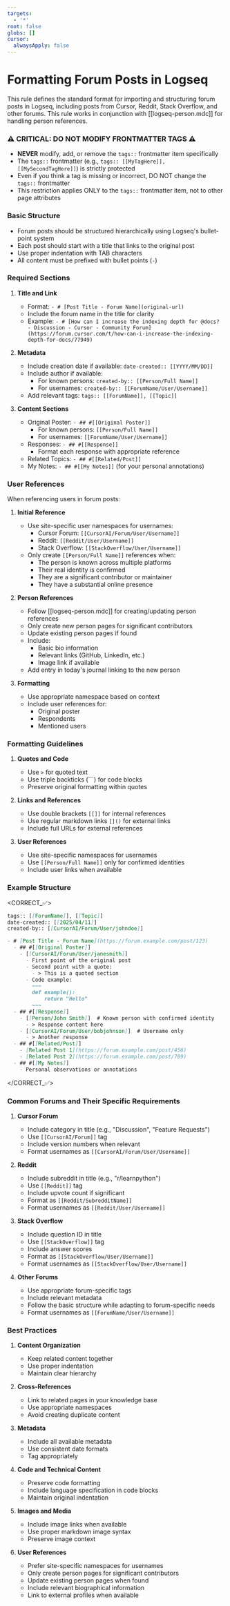 ```yaml
---
targets:
  - '*'
root: false
globs: []
cursor:
  alwaysApply: false
---
```

# Formatting Forum Posts in Logseq

This rule defines the standard format for importing and structuring forum posts in Logseq, including posts from Cursor, Reddit, Stack Overflow, and other forums. This rule works in conjunction with [[logseq-person.mdc]] for handling person references.

### ⚠️ CRITICAL: DO NOT MODIFY FRONTMATTER TAGS ⚠️

- **NEVER** modify, add, or remove the `tags::` frontmatter item specifically
- The `tags::` frontmatter (e.g., `tags:: [[MyTagHere]], [[MySecondTagHere]]`) is strictly protected
- Even if you think a tag is missing or incorrect, DO NOT change the `tags::` frontmatter
- This restriction applies ONLY to the `tags::` frontmatter item, not to other page attributes

### Basic Structure

- Forum posts should be structured hierarchically using Logseq's bullet-point system
- Each post should start with a title that links to the original post
- Use proper indentation with TAB characters
- All content must be prefixed with bullet points (`-`)

### Required Sections

1. **Title and Link**
   - Format: `- # [Post Title - Forum Name](original-url)`
   - Include the forum name in the title for clarity
   - Example: `- # [How can I increase the indexing depth for @docs? - Discussion - Cursor - Community Forum](https://forum.cursor.com/t/how-can-i-increase-the-indexing-depth-for-docs/77949)`

2. **Metadata**
   - Include creation date if available: `date-created:: [[YYYY/MM/DD]]`
   - Include author if available:
     - For known persons: `created-by:: [[Person/Full Name]]`
     - For usernames: `created-by:: [[ForumName/User/Username]]`
   - Add relevant tags: `tags:: [[ForumName]], [[Topic]]`

3. **Content Sections**
   - Original Poster: `- ## #[[Original Poster]]`
     - For known persons: `[[Person/Full Name]]`
     - For usernames: `[[ForumName/User/Username]]`
   - Responses: `- ## #[[Response]]`
     - Format each response with appropriate reference
   - Related Topics: `- ## #[[Related/Post]]`
   - My Notes: `- ## #[[My Notes]]` (for your personal annotations)

### User References

When referencing users in forum posts:

1. **Initial Reference**
   - Use site-specific user namespaces for usernames:
     - Cursor Forum: `[[CursorAI/Forum/User/Username]]`
     - Reddit: `[[Reddit/User/Username]]`
     - Stack Overflow: `[[StackOverflow/User/Username]]`
   - Only create `[[Person/Full Name]]` references when:
     - The person is known across multiple platforms
     - Their real identity is confirmed
     - They are a significant contributor or maintainer
     - They have a substantial online presence

2. **Person References**
   - Follow [[logseq-person.mdc]] for creating/updating person references
   - Only create new person pages for significant contributors
   - Update existing person pages if found
   - Include:
     - Basic bio information
     - Relevant links (GitHub, LinkedIn, etc.)
     - Image link if available
   - Add entry in today's journal linking to the new person

3. **Formatting**
   - Use appropriate namespace based on context
   - Include user references for:
     - Original poster
     - Respondents
     - Mentioned users

### Formatting Guidelines

1. **Quotes and Code**
   - Use `>` for quoted text
   - Use triple backticks (```) for code blocks
   - Preserve original formatting within quotes

2. **Links and References**
   - Use double brackets `[[]]` for internal references
   - Use regular markdown links `[]()` for external links
   - Include full URLs for external references

3. **User References**
   - Use site-specific namespaces for usernames
   - Use `[[Person/Full Name]]` only for confirmed identities
   - Include user links when available

### Example Structure

<CORRECT_✅>
~~~markdown
tags:: [[ForumName]], [[Topic]]
date-created:: [[2025/04/11]]
created-by:: [[CursorAI/Forum/User/johndoe]]

- # [Post Title - Forum Name](https://forum.example.com/post/123)
  - ## #[[Original Poster]]
    - [[CursorAI/Forum/User/janesmith]]
      - First point of the original post
      - Second point with a quote:
        - > This is a quoted section
      - Code example:
        ~~~
        def example():
            return "Hello"
        ~~~
  - ## #[[Response]]
    - [[Person/John Smith]]  # Known person with confirmed identity
      - > Response content here
    - [[CursorAI/Forum/User/bobjohnson]]  # Username only
      - > Another response
  - ## #[[Related/Post]]
    - [Related Post 1](https://forum.example.com/post/456)
    - [Related Post 2](https://forum.example.com/post/789)
  - ## #[[My Notes]]
    - Personal observations or annotations
~~~
</CORRECT_✅>

### Common Forums and Their Specific Requirements

1. **Cursor Forum**
   - Include category in title (e.g., "Discussion", "Feature Requests")
   - Use `[[CursorAI/Forum]]` tag
   - Include version numbers when relevant
   - Format usernames as `[[CursorAI/Forum/User/Username]]`

2. **Reddit**
   - Include subreddit in title (e.g., "r/learnpython")
   - Use `[[Reddit]]` tag
   - Include upvote count if significant
   - Format as `[[Reddit/SubredditName]]`
   - Format usernames as `[[Reddit/User/Username]]`

3. **Stack Overflow**
   - Include question ID in title
   - Use `[[StackOverflow]]` tag
   - Include answer scores
   - Format as `[[StackOverflow/User/Username]]`
   - Format usernames as `[[StackOverflow/User/Username]]`

4. **Other Forums**
   - Use appropriate forum-specific tags
   - Include relevant metadata
   - Follow the basic structure while adapting to forum-specific needs
   - Format usernames as `[[ForumName/User/Username]]`

### Best Practices

1. **Content Organization**
   - Keep related content together
   - Use proper indentation
   - Maintain clear hierarchy

2. **Cross-References**
   - Link to related pages in your knowledge base
   - Use appropriate namespaces
   - Avoid creating duplicate content

3. **Metadata**
   - Include all available metadata
   - Use consistent date formats
   - Tag appropriately

4. **Code and Technical Content**
   - Preserve code formatting
   - Include language specification in code blocks
   - Maintain original indentation

5. **Images and Media**
   - Include image links when available
   - Use proper markdown image syntax
   - Preserve image context

6. **User References**
   - Prefer site-specific namespaces for usernames
   - Only create person pages for significant contributors
   - Update existing person pages when found
   - Include relevant biographical information
   - Link to external profiles when available
